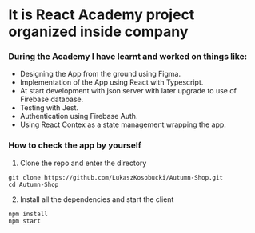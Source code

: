 # It is React Academy project organized inside company

### During the Academy I have learnt and worked on things like: 

* Designing the App from the ground using Figma.
* Implementation of the App using React with Typescript.
* At start development with json server with later upgrade to use of Firebase database.
* Testing with Jest.
* Authentication using Firebase Auth.
* Using React Contex as a state management wrapping the app.

### How to check the app by yourself

1. Clone the repo and enter the directory
```
git clone https://github.com/LukaszKosobucki/Autumn-Shop.git
cd Autumn-Shop 
```
2. Install all the dependencies and start the client
```
npm install
npm start
```

